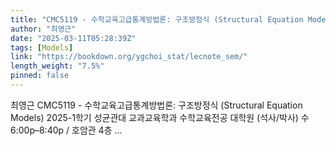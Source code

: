 ```yaml
---
title: "CMC5119 - 수학교육고급통계방법론: 구조방정식 (Structural Equation Models)"
author: "최영근"
date: "2025-03-11T05:28:39Z"
tags: [Models]
link: "https://bookdown.org/ygchoi_stat/lecnote_sem/"
length_weight: "7.5%"
pinned: false
---
```


최영근 CMC5119 - 수학교육고급통계방법론: 구조방정식 (Structural Equation Models) 2025-1학기 성균관대 교과교육학과 수학교육전공 대학원 (석사/박사) 수 6:00p–8:40p / 호암관 4층 ...
